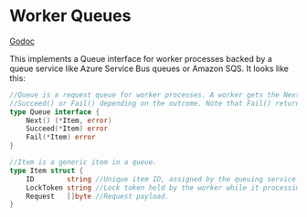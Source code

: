 # Worker Queues

[Godoc](https://godoc.org/github.com/michaelbironneau/queue)

This implements a Queue interface for worker processes backed by a queue service like Azure Service Bus queues or Amazon SQS. It looks like this:

```go
//Queue is a request queue for worker processes. A worker gets the Next() item in the queue, does some work based on that item, and either calls
//Succeed() or Fail() depending on the outcome. Note that Fail() returns the item to the queue.
type Queue interface {
	Next() (*Item, error)
	Succeed(*Item) error
	Fail(*Item) error
}

//Item is a generic item in a queue.
type Item struct {
	ID        string //Unique item ID, assigned by the queuing service.
	LockToken string //Lock token held by the worker while it processing the message, assigned by the queueing service (called Receipt Handle in AWS).
	Request   []byte //Request payload.
}
```
